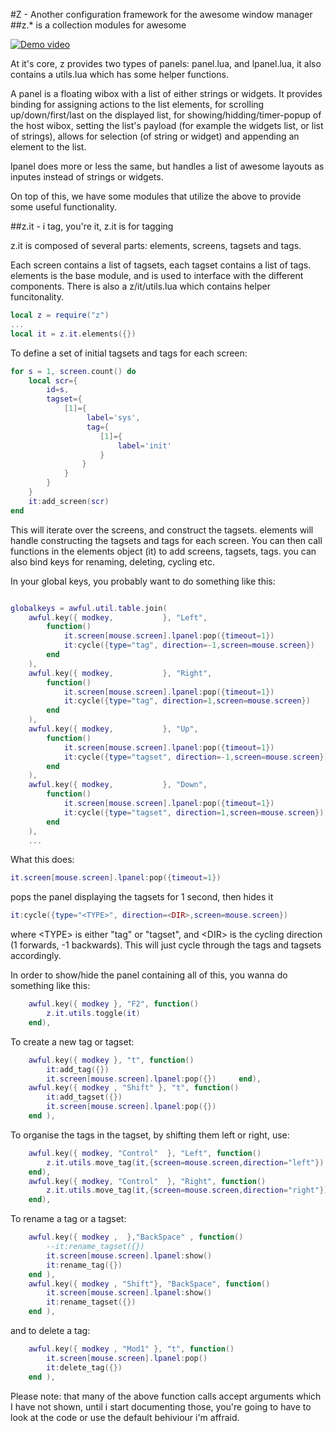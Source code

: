 #Z - Another configuration framework for the awesome window manager
##z.* is a collection modules for awesome 

[![Demo video](http://img.youtube.com/vi/GTmk7h5BDBs/0.jpg)](http://www.youtube.com/watch?v=GTmk7h5BDBs "Awesome Z")

At it's core, z provides two types of panels: panel.lua, and lpanel.lua, it also contains a utils.lua which has some helper functions.

A panel is a floating wibox with a list of either strings or widgets. It provides binding for assigning actions to the list elements, for scrolling up/down/first/last on the displayed list, for showing/hidding/timer-popup of the host wibox, setting the list's payload (for example the widgets list, or list of strings), allows for selection (of string or widget) and appending an element to the list.

lpanel does more or less the same, but handles a list of awesome layouts as inputes instead of strings or widgets.

On top of this, we have some modules that utilize the above to provide some useful functionality.

##z.it - i tag, you're it, z.it is for tagging

z.it is composed of several parts: elements, screens, tagsets and tags.

Each screen contains a list of tagsets, each tagset contains a list of tags.
elements is the base module, and is used to interface with the different components.
There is also a z/it/utils.lua which contains helper funcitonality.

```lua
local z = require("z")
...
local it = z.it.elements({})
```

To define a set of initial tagsets and tags for each screen:
```lua
for s = 1, screen.count() do
    local scr={
        id=s,
        tagset={
            [1]={
                 label='sys',
                 tag={
                    [1]={
                        label='init'
                    }
                }
            }
        }
    }
    it:add_screen(scr)
end
```
This will iterate over the screens, and construct the tagsets. elements will handle constructing the tagsets and tags for each screen.
You can then call functions in the elements object (it) to add screens, tagsets, tags. you can also bind keys for renaming, deleting, cycling etc.

In your global keys, you probably want to do something like this:
```lua

globalkeys = awful.util.table.join(
    awful.key({ modkey,           }, "Left",
        function()
            it.screen[mouse.screen].lpanel:pop({timeout=1})
            it:cycle({type="tag", direction=-1,screen=mouse.screen})
        end
    ),
    awful.key({ modkey,           }, "Right",
        function()
            it.screen[mouse.screen].lpanel:pop({timeout=1})
            it:cycle({type="tag", direction=1,screen=mouse.screen})
        end
    ),
    awful.key({ modkey,           }, "Up",
        function()
            it.screen[mouse.screen].lpanel:pop({timeout=1})
            it:cycle({type="tagset", direction=-1,screen=mouse.screen})
        end
    ),
    awful.key({ modkey,           }, "Down",
        function()
            it.screen[mouse.screen].lpanel:pop({timeout=1})
            it:cycle({type="tagset", direction=1,screen=mouse.screen})
        end
    ),
    ...
```
What this does:

```lua 
it.screen[mouse.screen].lpanel:pop({timeout=1}) 
```
pops the panel displaying the tagsets for 1 second, then hides it

```lua
it:cycle({type="<TYPE>", direction=<DIR>,screen=mouse.screen})
```
where \<TYPE> is either "tag" or "tagset", and \<DIR> is the cycling direction (1 forwards, -1 backwards).
This will just cycle through the tags and tagsets accordingly.

In order to show/hide the panel containing all of this, you wanna do something like this:

```lua
    awful.key({ modkey }, "F2", function()
        z.it.utils.toggle(it)
    end),
```
To create a new tag or tagset:
```lua
    awful.key({ modkey }, "t", function()
        it:add_tag({})
        it.screen[mouse.screen].lpanel:pop({})     end),
    awful.key({ modkey , "Shift" }, "t", function()
        it:add_tagset({})
        it.screen[mouse.screen].lpanel:pop({})
    end ),
```
To organise the tags in the tagset, by shifting them left or right, use:
```lua
    awful.key({ modkey, "Control"  }, "Left", function()
        z.it.utils.move_tag(it,{screen=mouse.screen,direction="left"})
    end),
    awful.key({ modkey, "Control"  }, "Right", function()
        z.it.utils.move_tag(it,{screen=mouse.screen,direction="right"})
    end),
```

To rename a tag or a tagset:
```lua
    awful.key({ modkey ,  },"BackSpace" , function()
        --it:rename_tagset({})
        it.screen[mouse.screen].lpanel:show()
        it:rename_tag({})
    end ),
    awful.key({ modkey , "Shift"}, "BackSpace", function()
        it.screen[mouse.screen].lpanel:show()
        it:rename_tagset({})
    end ),
```
and to delete a tag:
```lua
    awful.key({ modkey , "Mod1" }, "t", function()
        it.screen[mouse.screen].lpanel:pop()
        it:delete_tag({})
    end ),
```

Please note: that many of the above function calls accept arguments which I have not shown, until i start documenting those, you're going to have to look at the code or use the default behiviour i'm affraid.
